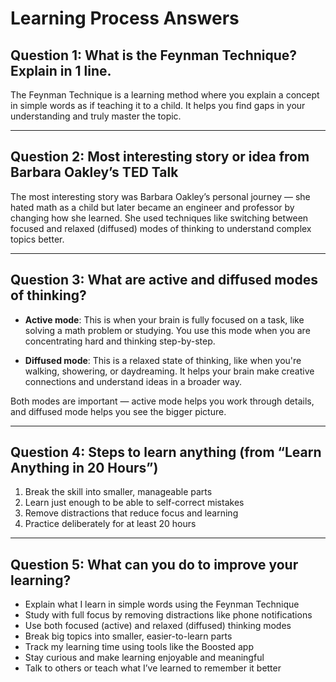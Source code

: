 # Learning Process Answers

## Question 1: What is the Feynman Technique? Explain in 1 line.
The Feynman Technique is a learning method where you explain a concept in simple words as if teaching it to a child.
It helps you find gaps in your understanding and truly master the topic.

---

## Question 2: Most interesting story or idea from Barbara Oakley’s TED Talk

The most interesting story was Barbara Oakley’s personal journey — she hated math as a child but later became an 
engineer and professor by changing how she learned. She used techniques like switching between focused and relaxed 
(diffused) modes of thinking to understand complex topics better.

---

## Question 3: What are active and diffused modes of thinking?

- **Active mode**: This is when your brain is fully focused on a task, like solving a math problem or studying. 
You use this mode when you are concentrating hard and thinking step-by-step.

- **Diffused mode**: This is a relaxed state of thinking, like when you're walking, showering, or daydreaming. 
It helps your brain make creative connections and understand ideas in a broader way.

Both modes are important — active mode helps you work through details, and diffused mode helps you see the bigger
picture.

---

## Question 4: Steps to learn anything (from “Learn Anything in 20 Hours”)

1. Break the skill into smaller, manageable parts
2. Learn just enough to be able to self-correct mistakes
3. Remove distractions that reduce focus and learning
4. Practice deliberately for at least 20 hours

---

## Question 5: What can you do to improve your learning?

- Explain what I learn in simple words using the Feynman Technique
- Study with full focus by removing distractions like phone notifications
- Use both focused (active) and relaxed (diffused) thinking modes
- Break big topics into smaller, easier-to-learn parts
- Track my learning time using tools like the Boosted app
- Stay curious and make learning enjoyable and meaningful
- Talk to others or teach what I’ve learned to remember it better  